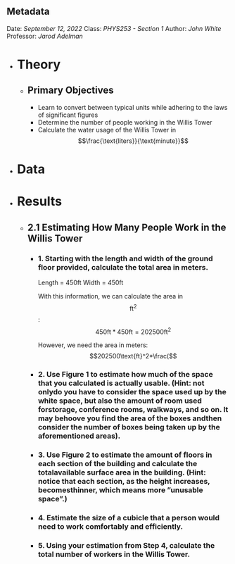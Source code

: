 ## Metadata
Date: *September 12, 2022*
Class: *PHYS253 - Section 1*
Author: *John White*
Professor: *Jarod Adelman*
- # Theory
	- ## Primary Objectives
	  * Learn to convert between typical units while adhering to the laws of significant figures
	  * Determine the number of people working in the Willis Tower
	  * Calculate the water usage of the Willis Tower in $$\frac{\text{liters}}{\text{minute}}$$
- # Data
- # Results
	- ## 2.1 Estimating How Many People Work in the Willis Tower
		- ### 1. Starting with the length and width of the ground floor provided, calculate the total area in meters.
		  Length = 450ft
		  Width = 450ft
		  
		  With this information, we can calculate the area in $$\text{ft}^2$$:
		  $$450\text{ft} * 450\text{ft} = 202500\text{ft}^2$$
		  
		  However, we need the area in meters:
		  $$202500\text{ft}^2*\frac($$
		- ### 2. Use Figure 1 to estimate how much of the space that you calculated is actually usable. (Hint: not onlydo you have to consider the space used up by the white space, but also the amount of room used forstorage, conference rooms, walkways, and so on. It may behoove you find the area of the boxes andthen consider the number of boxes being taken up by the aforementioned areas).
		- ### 3. Use Figure 2 to estimate the amount of floors in each section of the building and calculate the totalavailable surface area in the building. (Hint: notice that each section, as the height increases, becomesthinner, which means more ”unusable space”.)
		- ### 4. Estimate the size of a cubicle that a person would need to work comfortably and efficiently.
		- ### 5. Using your estimation from Step 4, calculate the total number of workers in the Willis Tower.